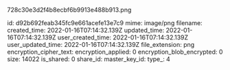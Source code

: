 728c30e3d2f4b8ecbf6b9913e488b913.png

id: d92b692feab345fc9e661acefe13e7c9
mime: image/png
filename: 
created_time: 2022-01-16T07:14:32.139Z
updated_time: 2022-01-16T07:14:32.139Z
user_created_time: 2022-01-16T07:14:32.139Z
user_updated_time: 2022-01-16T07:14:32.139Z
file_extension: png
encryption_cipher_text: 
encryption_applied: 0
encryption_blob_encrypted: 0
size: 14022
is_shared: 0
share_id: 
master_key_id: 
type_: 4